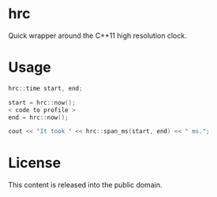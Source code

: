 # hrc #

Quick wrapper around the C++11 high resolution clock.

# Usage #

```c++
hrc::time start, end;

start = hrc::now();
< code to profile >
end = hrc::now();

cout << "It took " << hrc::span_ms(start, end) << " ms.";
```

# License #

This content is released into the public domain.